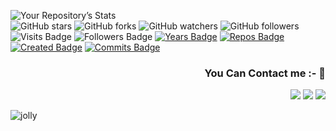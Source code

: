 
![Your Repository’s Stats](https://github-readme-stats.vercel.app/api?username=deepalii05&show_icons=true)
<br>
![GitHub stars](https://img.shields.io/github/stars/USER/REPOSITORY?style=social)
![GitHub forks](https://img.shields.io/github/forks/USER/REPOSITORY?style=social)
![GitHub watchers](https://img.shields.io/github/watchers/USER/REPOSITORY?style=social)
![GitHub followers](https://img.shields.io/github/followers/USER?style=social)
<br>
![Visits Badge](https://badges.pufler.dev/visits/deepalii05/deepalii05)
![Followers Badge](https://img.shields.io/github/followers/deepalii05)
[![Years Badge](https://badges.pufler.dev/years/deepalii05)](https://badges.deepalii05.dev)
[![Repos Badge](https://badges.pufler.dev/repos/deepalii05)](https://badges.deepalii05.dev)
[![Created Badge](https://badges.pufler.dev/created/puf17640/git-badges)](https://badges.deepalii05.dev)
[![Commits Badge](https://badges.pufler.dev/commits/monthly/deepalii05)](https://badges.pufler.dev)

<div align="right">
  
  <h3> You Can Contact me :- 🤩</h3>

[<img src="https://img.shields.io/badge/Gmail-D14836?style=for-the-badge&logo=gmail&logoColor=white">](https://mail.google.com/mail/?view=cm&fs=1&to=deepaliithakurr@gmail.com) [<img src="https://img.shields.io/badge/linkedin-%230077B5.svg?&style=for-the-badge&logo=linkedin&logoColor=white">](https://www.linkedin.com/in/deepali-thakur/)
[<img src="https://img.shields.io/badge/LeetCode-000000?style=for-the-badge&logo=LeetCode&logoColor=#d16c06">](https://leetcode.com/deepalii05/)
</div>


![jolly](https://user-images.githubusercontent.com/77734636/163214134-9fa99f17-4127-4c68-9b00-549c3c3c8fe1.gif)<br>
